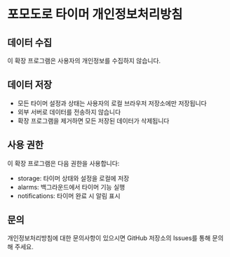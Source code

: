 # 포모도로 타이머 개인정보처리방침

## 데이터 수집
이 확장 프로그램은 사용자의 개인정보를 수집하지 않습니다.

## 데이터 저장
- 모든 타이머 설정과 상태는 사용자의 로컬 브라우저 저장소에만 저장됩니다
- 외부 서버로 데이터를 전송하지 않습니다
- 확장 프로그램을 제거하면 모든 저장된 데이터가 삭제됩니다

## 사용 권한
이 확장 프로그램은 다음 권한을 사용합니다:
- storage: 타이머 상태와 설정을 로컬에 저장
- alarms: 백그라운드에서 타이머 기능 실행
- notifications: 타이머 완료 시 알림 표시

## 문의
개인정보처리방침에 대한 문의사항이 있으시면 GitHub 저장소의 Issues를 통해 문의해 주세요. 